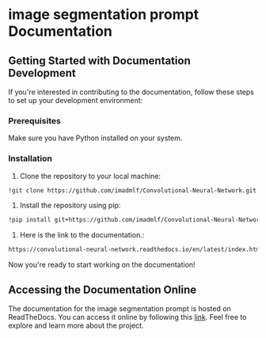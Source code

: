 # image segmentation prompt Documentation

## Getting Started with Documentation Development

If you're interested in contributing to the documentation, follow these steps to set up your development environment:

### Prerequisites

Make sure you have Python installed on your system.

### Installation

1. Clone the repository to your local machine:

```bash
!git clone https://github.com/imadmlf/Convolutional-Neural-Network.git

```

1. Install the repository using pip:

```bash
!pip install git+https://github.com/imadmlf/Convolutional-Neural-Network.git

```
1. Here is the link to the documentation.:

```bash
https://convolutional-neural-network.readthedocs.io/en/latest/index.html

```
Now you're ready to start working on the documentation!




## Accessing the Documentation Online

The documentation for the image segmentation prompt  is hosted on ReadTheDocs. You can access it online by following this [link](https://convolutional-neural-network.readthedocs.io/en/latest/index.html). Feel free to explore and learn more about the project.
